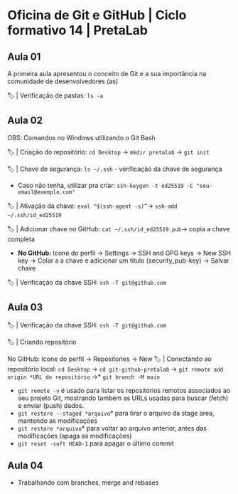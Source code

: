 # Oficina de Git e GitHub  | Ciclo formativo 14 | PretaLab

## Aula 01 
A  primeira aula apresentou o conceito de Git e a sua importância na comunidade de desenvolvedores (as)

 🏷️ |  Verificação de pastas:  `ls -a`

## Aula 02

OBS: Comandos no Windows utilizando o Git Bash

🏷️ |  Criação do repositório: `cd Desktop`  → `mkdir pretalab` → `git init`

🏷️ |  Chave de segurança: `ls ~/.ssh` - verificação da chave de segurança

- Caso não tenha, utilizar pra criar: `ssh-keygen -t ed25519 -C "seu-email@exemplo.com"`

🏷️ |  Ativação da chave: `eval "$(ssh-agent -s)”`→ `ssh-add ~/.ssh/id_ed25519`

🏷️ |  Adicionar chave no GitHub: `cat ~/.ssh/id_ed25519.pub`→ copia a chave completa 

- **No GitHub:** Icone do perfil → Settings → SSH and GPG keys → New SSH key → Colar a a chave e adicionar um titulo (security_pub-key) → Salvar chave

🏷️ |  Verificação da chave SSH: `ssh -T git@github.com`

## Aula 03

🏷️ |  Verificação da chave SSH: `ssh -T git@github.com`

🏷️ | Criando repositório

No GitHub: Icone do perfil → Repositories → New 
🏷️ | Conectando ao repositório local: `cd Desktop`  →  `cd git-github-pretalab` → `git remote add origin *URL do repositório` →*  `git branch -M main` 

- `git remote -v`  é usado para listar os repositórios remotos associados ao seu projeto Git, mostrando também as URLs usadas para buscar (fetch) e enviar (push) dados.
- `git restore --staged *arquivo`* para tirar o arquivo da stage area, mantendo as modificações
- `git restore *arquivo`* para voltar ao arquivo anterior, antes das modificações (apaga as modificações)
- `git reset -soft HEAD-1` para apagar o último commit

## Aula 04

- Trabalhando com branches, merge and rebases